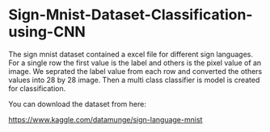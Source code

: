 # Sign-Mnist-Dataset-Classification-using-CNN

The sign mnist dataset contained a excel file for different sign languages. For a single row the first value is the label and others is the pixel value of an image. We seprated the label value from each row and converted the others values into 28 by 28 image. Then a multi class classifier is model is created for classification. 

You can download the dataset from here: 

https://www.kaggle.com/datamunge/sign-language-mnist
